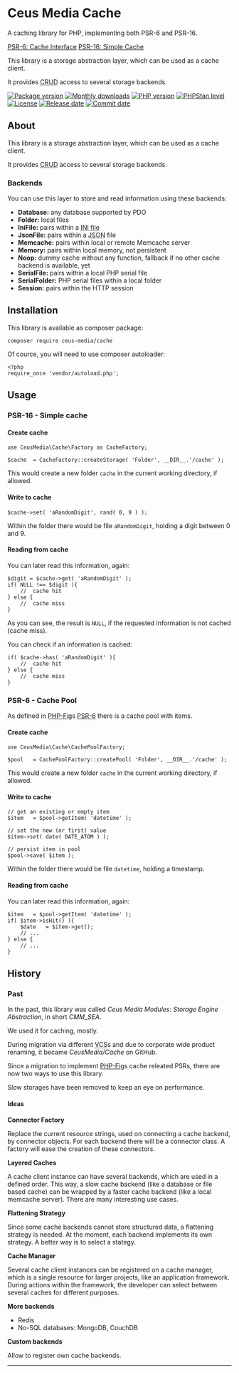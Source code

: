 # Ceus Media Cache

A caching library for PHP, implementing both PSR-6 and PSR-16.

[PSR-6: Cache Interface][psr6]
[PSR-16: Simple Cache][psr16]


This library is a storage abstraction layer, which can be used as a cache client.

It provides <acronym title="Create, Read, Update, Delete">CRUD</acronym> access to several storage backends.

[![Package version](http://img.shields.io/packagist/v/ceus-media/cache.svg?style=flat-square)](https://packagist.org/packages/ceus-media/cache)
[![Monthly downloads](http://img.shields.io/packagist/dt/ceus-media/cache.svg?style=flat-square)](https://packagist.org/packages/ceus-media/cache)
[![PHP version](http://img.shields.io/packagist/php-v/ceus-media/cache.svg?style=flat-square)](https://packagist.org/packages/ceus-media/cache)
[![PHPStan level](https://img.shields.io/badge/PHPStan-level%207-brightgreen.svg?style=flat-square)](https://packagist.org/packages/ceus-media/cache)
[![License](https://img.shields.io/packagist/l/ceus-media/cache.svg?style=flat-square)](https://packagist.org/packages/ceus-media/cache)
[![Release date](https://img.shields.io/github/release-date/CeusMedia/Cache.svg?style=flat-square)](https://packagist.org/packages/ceus-media/cache)
[![Commit date](https://img.shields.io/github/last-commit/CeusMedia/Cache.svg?style=flat-square)](https://packagist.org/packages/ceus-media/cache)

## About

This library is a storage abstraction layer, which can be used as a cache client.

It provides <acronym title="Create, Read, Update, Delete">CRUD</acronym> access to several storage backends.

### Backends

You can use this layer to store and read information using these backends:

- **Database:** any database supported by PDO
- **Folder:** local files
- **IniFile:** pairs within a <acronym title="aka property or config file">INI file</acronym>
- **JsonFile:** pairs within a <acronym title="JavaScript Object Notation">JSON</acronym> file
- **Memcache:** pairs within local or remote Memcache server
- **Memory:** pairs within local memory, not persistent
- **Noop:** dummy cache without any function, fallback if no other cache backend is available, yet
- **SerialFile:** pairs within a local PHP serial file
- **SerialFolder:** PHP serial files within a local folder
- **Session:** pairs within the HTTP session


## Installation
This library is available as composer package:
```
composer require ceus-media/cache
```

Of cource, you will need to use composer autoloader:
```
<?php
require_once 'vendor/autoload.php';
```

## Usage

### PSR-16 - Simple cache

#### Create cache
```
use CeusMedia\Cache\Factory as CacheFactory;

$cache	= CacheFactory::createStorage( 'Folder', __DIR__.'/cache' );
```
This would create a new folder <code>cache</code> in the current working directory, if allowed.

#### Write to cache

```
$cache->set( 'aRandomDigit', rand( 0, 9 ) );
```

Within the folder there would be file <code>aRandomDigit</code>, holding a digit between 0 and 9.

#### Reading from cache

You can later read this information, again:
```
$digit = $cache->get( 'aRandomDigit' );
if( NULL !== $digit ){
	//  cache hit
} else {
	//  cache miss
}
```
As you can see, the result is <code>NULL</code>, if the requested information is not cached (cache miss).

You can check if an information is cached:
```
if( $cache->has( 'aRandomDigit' ){
	//  cache hit
} else {
	//  cache miss
}
```

### PSR-6 - Cache Pool

As defined in [PHP-Fig][phpfig]s [PSR-6][psr6] there is a cache pool with items.

#### Create cache
```
use CeusMedia\Cache\CachePoolFactory;

$pool	= CachePoolFactory::createPool( 'Folder', __DIR__.'/cache' );
```
This would create a new folder <code>cache</code> in the current working directory, if allowed.

#### Write to cache
```
// get an existing or empty item
$item	= $pool->getItem( 'datetime' );

// set the new (or first) value
$item->set( date( DATE_ATOM ) );

// persist item in pool
$pool->save( $item );
```

Within the folder there would be file <code>datetime</code>, holding a timestamp.

#### Reading from cache

You can later read this information, again:
```
$item	= $pool->getItem( 'datetime' );
if( $item->isHit() ){
	$date	= $item->get();
	// ...
} else {
	// ...
}
```


## History

### Past
In the past, this library was called *Ceus Media Modules: Storage Engine Abstraction*, in short *CMM_SEA*.

We used it for caching, mostly.

During migration via different <acronym title="Version Control System">VCS</acronym>s and due to corporate wide product renaming, it became *CeusMedia/Cache* on GitHub.

Since a migration to implement [PHP-Fig][phpfig]s cache releated PSRs, there are now two ways to use this library.

Slow storages have been removed to keep an eye on performance.

#### Ideas

**Connector Factory**

Replace the current resource strings, used on connecting a cache backend, by connector objects.
For each backend there will be a connector class.
A factory will ease the creation of these connectors.

**Layered Caches**

A cache client instance can have several backends, which are used in a defined order.
This way, a slow cache backend (like a database or file based cache) can be wrapped by a faster cache backend (like a local memcache server).
There are many interesting use cases.

**Flattening Strategy**

Since some cache backends cannot store structured data, a flattening strategy is needed.
At the moment, each backend implements its own strategy.
A better way is to select a stategy.

**Cache Manager**

Several cache client instances can be registered on a cache manager, which is a single resource for larger projects, like an application framework.
During actions within the framework, the developer can select between several caches for different purposes.

**More backends**

- Redis
- No-SQL databases: MongoDB, CouchDB

**Custom backends**

Allow to register own cache backends.

----

[phpfig]: https://www.php-fig.org
[psr6]: https://www.php-fig.org/psr/psr-6/
[psr16]: https://www.php-fig.org/psr/psr-16/
